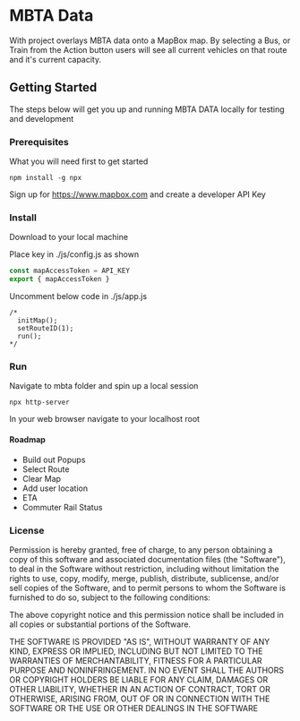 # MBTA Data
With project overlays MBTA data onto a MapBox map. By selecting a Bus, or Train from the Action button users will see all current vehicles on that route and it's current capacity. 

## Getting Started
The steps below will get you up and running MBTA DATA locally for testing and development

### Prerequisites
What you will need first to get started
```
npm install -g npx
```

Sign up for https://www.mapbox.com and create a developer API Key

### Install
Download to your local machine

Place key in ./js/config.js as shown
```javascript
const mapAccessToken = API_KEY
export { mapAccessToken }
```

Uncomment below code in ./js/app.js
```
/*
  initMap();
  setRouteID(1);
  run();
*/
```
### Run
Navigate to mbta folder and spin up a local session
```
npx http-server
```
In your web browser navigate to your localhost root

#### Roadmap
- Build out Popups
- Select Route
- Clear Map
- Add user location
- ETA
- Commuter Rail Status

### License
Permission is hereby granted, free of charge, to any person obtaining a copy of this software and associated documentation files (the "Software"), to deal in the Software without restriction, including without limitation the rights to use, copy, modify, merge, publish, distribute, sublicense, and/or sell copies of the Software, and to permit persons to whom the Software is furnished to do so, subject to the following conditions:

The above copyright notice and this permission notice shall be included in all copies or substantial portions of the Software.

THE SOFTWARE IS PROVIDED "AS IS", WITHOUT WARRANTY OF ANY KIND, EXPRESS OR IMPLIED, INCLUDING BUT NOT LIMITED TO THE WARRANTIES OF MERCHANTABILITY, FITNESS FOR A PARTICULAR PURPOSE AND NONINFRINGEMENT. IN NO EVENT SHALL THE AUTHORS OR COPYRIGHT HOLDERS BE LIABLE FOR ANY CLAIM, DAMAGES OR OTHER LIABILITY, WHETHER IN AN ACTION OF CONTRACT, TORT OR OTHERWISE, ARISING FROM, OUT OF OR IN CONNECTION WITH THE SOFTWARE OR THE USE OR OTHER DEALINGS IN THE SOFTWARE